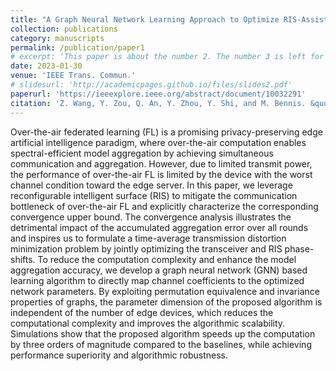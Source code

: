 ```yaml
---
title: "A Graph Neural Network Learning Approach to Optimize RIS-Assisted Federated Learning"
collection: publications
category: manuscripts
permalink: /publication/paper1
# excerpt: 'This paper is about the number 2. The number 3 is left for future work.'
date: 2023-01-30
venue: 'IEEE Trans. Commun.'
# slidesurl: 'http://academicpages.github.io/files/slides2.pdf'
paperurl: 'https://ieeexplore.ieee.org/abstract/document/10032291'
citation: 'Z. Wang, Y. Zou, Q. An, Y. Zhou, Y. Shi, and M. Bennis. &quot;A Graph Neural Network Learning Approach to Optimize RIS-Assisted Federated Learning&quot; <i>IEEE Trans. Commun</i>. vol. 22, no. 9, pp. 6092-6106, Sept. 2023.'
---
```


Over-the-air federated learning (FL) is a promising privacy-preserving edge artificial intelligence paradigm, where over-the-air computation enables spectral-efficient model aggregation by achieving simultaneous communication and aggregation. However, due to limited transmit power, the performance of over-the-air FL is limited by the device with the worst channel condition toward the edge server. In this paper, we leverage reconfigurable intelligent surface (RIS) to mitigate the communication bottleneck of over-the-air FL and explicitly characterize the corresponding convergence upper bound. The convergence analysis illustrates the detrimental impact of the accumulated aggregation error over all rounds and inspires us to formulate a time-average transmission distortion minimization problem by jointly optimizing the transceiver and RIS phase-shifts. To reduce the computation complexity and enhance the model aggregation accuracy, we develop a graph neural network (GNN) based learning algorithm to directly map channel coefficients to the optimized network parameters. By exploiting permutation equivalence and invariance properties of graphs, the parameter dimension of the proposed algorithm is independent of the number of edge devices, which reduces the computational complexity and improves the algorithmic scalability. Simulations show that the proposed algorithm speeds up the computation by three orders of magnitude compared to the baselines, while achieving performance superiority and algorithmic robustness.